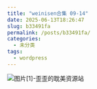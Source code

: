 ```yaml
---
title: "weinisen合集 09-14"
date: 2025-06-13T18:26:47
slug: b33491fa
permalink: /posts/b33491fa/
categories:
  - 未分类
tags:
  - wordpress
---
```


![图片[1]-歪歪的耽美资源站](/images/wp/b33491fa-59fc2e52.jpg)
